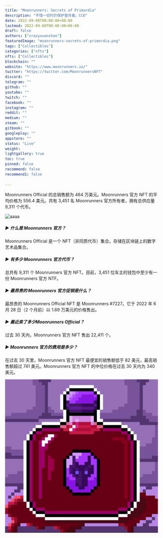 ```yaml
---
title: "Moonrunners: Secrets of Primordia"
description: "不惜一切代价保护登月者。CCO"
date: 2022-09-08T00:00:00+08:00
lastmod: 2022-09-08T00:00:00+08:00
draft: false
authors: ["crazyxuanshao"]
featuredImage: "moonrunners-secrets-of-primordia.png"
tags: ["Collectibles"]
categories: ["nfts"]
nfts: ["Collectibles"]
blockchain: ""
website: "https://www.moonrunners.io/"
twitter: "https://twitter.com/MoonrunnersNFT"
discord: ""
telegram: ""
github: ""
youtube: ""
twitch: ""
facebook: ""
instagram: ""
reddit: ""
medium: ""
steam: ""
gitbook: ""
googleplay: ""
appstore: ""
status: "Live"
weight: 
lightgallery: true
toc: true
pinned: false
recommend: false
recommend1: false

---
```


Moonrunners Official 的总销售额为 464 万美元。Moonrunners 官方 NFT 的平均价格为 556.4 美元。共有 3,451 名 Moonrunners 官方所有者，拥有总供应量 9,311 个代币。

![aaaa](\aaaa.png)

##### ▶ 什么是 Moonrunners 官方？

Moonrunners Official 是一个 NFT（非同质代币）集合。存储在区块链上的数字艺术品集合。

##### ▶ 有多少 Moonrunners 官方代币？

总共有 9,311 个 Moonrunners 官方 NFT。目前，3,451 位车主的钱包中至少有一份 Moonrunners 官方 NTF。

##### ▶ 最昂贵的 Moonrunners 官方促销是什么？

最昂贵的 Moonrunners Official NFT 是 Moonrunners #7227。它于 2022 年 6 月 28 日（2 个月前）以 1.69 万美元的价格售出。

##### ▶ 最近卖了多少Moonrunners Official？

过去 30 天内，Moonrunners 官方 NFT 售出 22,411 个。

##### ▶ Moonrunners 官方的费用是多少？

在过去 30 天里，Moonrunners 官方 NFT 最便宜的销售额低于 82 美元，最高销售额超过 741 美元。Moonrunners 官方 NFT 的中位价格在过去 30 天内为 340 美元。

![dddd](dddd.png)